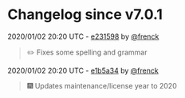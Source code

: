 # Changelog since v7.0.1

2020/01/02 20:20 UTC - [e231598](https://github.com/hassio-addons/addon-ssh/commit/e231598031ae9064a9fc80fda64e8ad4580a9a9b) by [@frenck](https://github.com/frenck)
> :pencil2: Fixes some spelling and grammar 

2020/01/02 20:20 UTC - [e1b5a34](https://github.com/hassio-addons/addon-ssh/commit/e1b5a348a275aa16eea66c3c3c8fd13287441d6d) by [@frenck](https://github.com/frenck)
> :fireworks: Updates maintenance/license year to 2020 

